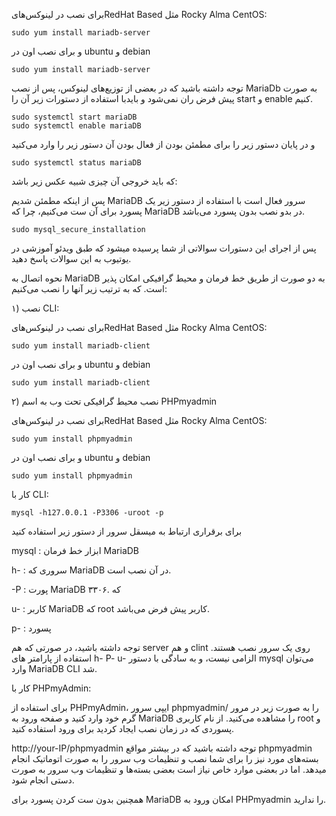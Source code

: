 برای نصب در لینوکس‌هایRedHat Based مثل Rocky Alma CentOS:
```
sudo yum install mariadb-server
```
و برای نصب اون در ubuntu و debian

```
sudo yum install mariadb-server
```
توجه داشته باشید که در بعضی‌ از توزیع‌های لینوکس، پس از نصب MariaDb به صورت پیش فرض ران نمی‌شود و بایدبا استفاده از دستورات زیر آن را start و enable کنیم.

```
sudo systemctl start mariaDB
sudo systemctl enable mariaDB
```
و در پایان دستور زیر را برای مطمئن بودن از فعال بودن آن دستور زیر را وارد می‌کنید

```
sudo systemctl status mariaDB
```
که باید خروجی آن چیزی شبیه عکس زیر باشد:

پس از اینکه مطمئن شدیم MariaDB سرور فعال است با استفاده از دستور زیر یک پسورد برای آن ست می‌کنیم، چرا که MariaDB در بدو نصب بدون پسورد می‌باشد.

```
sudo mysql_secure_installation
```
پس از اجرای این دستورات سوالاتی از شما پرسیده میشود که طبق ویدئو آموزشی در یوتیوب به این سوالات پاسخ دهید.

نحوه اتصال به MariaDB به دو صورت از طریق خط فرمان و محیط گرافیکی امکان پذیر است. که به ترتیب زیر آنها را نصب می‌کنیم:

۱) نصب CLI:

برای نصب در لینوکس‌هایRedHat Based مثل Rocky Alma CentOS:
```
sudo yum install mariadb-client
```
و برای نصب اون در ubuntu و debian

```
sudo yum install mariadb-client
```
۲) نصب محیط گرافیکی تحت وب به اسم PHPmyadmin

برای نصب در لینوکس‌هایRedHat Based مثل Rocky Alma CentOS:

```
sudo yum install phpmyadmin
```
و برای نصب اون در ubuntu و debian

```
sudo yum install phpmyadmin
```
کار با CLI:

```
mysql -h127.0.0.1 -P3306 -uroot -p
```
برای برقراری ارتباط به میسقل سرور از دستور زیر استفاده کنید

mysql : ابزار خط فرمان MariaDB

h- : سروری که MariaDB در آن نصب است.

-P : پورت MariaDB که .۳۳۰۶

u- : کاربر MariaDB که root کاربر پیش فرض می‌باشد.

p- : پسورد

توجه داشته باشید، در صورتی‌ که هم server و هم clint روی یک سرور نصب هستند. استفاده از پارامتر های h- P- u- الزامی نیست، و به سادگی‌ با دستور mysql می‌توان وارد MariaDB CLI شد.

کار با PHPmyAdmin:

برای استفاده از PHPmyAdmin، ایپی سرور phpmyadmin/ را به صورت زیر در مرور گرم خود وارد کنید و صفحه ورود به MariaDB را مشاهده می‌کنید. از نام کاربری root و پسوردی که در زمان نصب ایجاد کردید برای ورود استفاده کنید.

http://your-IP/phpmyadmin
توجه داشته باشید که در بیشتر مواقع phpmyadmin بسته‌های مورد نیز را برای شما نصب و تنظیمات وب سرور را به صورت اتوماتیک انجام میدهد. اما در بعضی‌ موارد خاص نیاز است بعضی‌ بسته‌ها و تنظیمات وب سرور به صورت دستی‌ انجام شود.

همچنین بدون ست کردن پسورد برای MariaDB امکان ورود به PHPmyadmin را ندارید.
